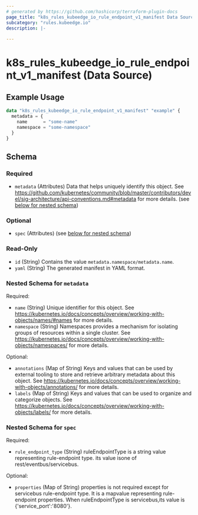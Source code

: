 ```yaml
---
# generated by https://github.com/hashicorp/terraform-plugin-docs
page_title: "k8s_rules_kubeedge_io_rule_endpoint_v1_manifest Data Source - terraform-provider-k8s"
subcategory: "rules.kubeedge.io"
description: |-
  
---
```


# k8s_rules_kubeedge_io_rule_endpoint_v1_manifest (Data Source)



## Example Usage

```terraform
data "k8s_rules_kubeedge_io_rule_endpoint_v1_manifest" "example" {
  metadata = {
    name      = "some-name"
    namespace = "some-namespace"
  }
}
```

<!-- schema generated by tfplugindocs -->
## Schema

### Required

- `metadata` (Attributes) Data that helps uniquely identify this object. See https://github.com/kubernetes/community/blob/master/contributors/devel/sig-architecture/api-conventions.md#metadata for more details. (see [below for nested schema](#nestedatt--metadata))

### Optional

- `spec` (Attributes) (see [below for nested schema](#nestedatt--spec))

### Read-Only

- `id` (String) Contains the value `metadata.namespace/metadata.name`.
- `yaml` (String) The generated manifest in YAML format.

<a id="nestedatt--metadata"></a>
### Nested Schema for `metadata`

Required:

- `name` (String) Unique identifier for this object. See https://kubernetes.io/docs/concepts/overview/working-with-objects/names/#names for more details.
- `namespace` (String) Namespaces provides a mechanism for isolating groups of resources within a single cluster. See https://kubernetes.io/docs/concepts/overview/working-with-objects/namespaces/ for more details.

Optional:

- `annotations` (Map of String) Keys and values that can be used by external tooling to store and retrieve arbitrary metadata about this object. See https://kubernetes.io/docs/concepts/overview/working-with-objects/annotations/ for more details.
- `labels` (Map of String) Keys and values that can be used to organize and categorize objects. See https://kubernetes.io/docs/concepts/overview/working-with-objects/labels/ for more details.


<a id="nestedatt--spec"></a>
### Nested Schema for `spec`

Required:

- `rule_endpoint_type` (String) ruleEndpointType is a string value representing rule-endpoint type. its value isone of rest/eventbus/servicebus.

Optional:

- `properties` (Map of String) properties is not required except for servicebus rule-endpoint type. It is a mapvalue representing rule-endpoint properties. When ruleEndpointType is servicebus,its value is {'service_port':'8080'}.

